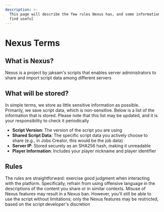 ```yaml
---
description: >-
  This page will describe the few rules Nexus has, and some information you'll
  find useful
---
```


# Nexus Terms

## What is Nexus?

Nexus is a project by jaksam's scripts that enables server administrators to share and import script data among different servers

## What will be stored?

In simple terms, we store as little sensitive information as possible. Primarily, we save script data, which is non-sensitive. Below is a list of the information that is stored. Please note that this list may be updated, and it is your responsibility to check it periodically

* **Script Version**: The version of the script you are using
* **Shared Script Data**: The specific script data you actively choose to share (e.g., in Jobs Creator, this would be the job data)
* **Server IP**: Stored securely as an SHA256 hash, making it unreadable
* **Player Information**: Includes your player nickname and player identifier

## Rules

The rules are straightforward: exercise good judgment when interacting with the platform. Specifically, refrain from using offensive language in the descriptions of the content you share or in similar contexts. Misuse of Nexus features may result in a Nexus ban. However, you'll still be able to use the script without limitations; only the Nexus features may be restricted, based on the script developer's discretion
